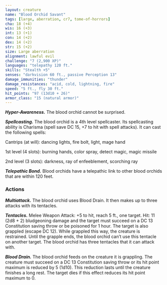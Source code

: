 ```yaml
---
layout: creature
name: "Blood Orchid Savant"
tags: [large, aberration, cr7, tome-of-horrors]
cha: 18 (+4)
wis: 16 (+3)
int: 13 (+1)
con: 14 (+2)
dex: 14 (+2)
str: 15 (+2)
size: Large aberration
alignment: lawful evil
challenge: "7 (2,900 XP)"
languages: "telepathy 120 ft."
skills: "Stealth +5"
senses: "darkvision 60 ft., passive Perception 13"
damage_immunities: "thunder"
damage_resistances: "acid, cold, lightning, fire"
speed: "5 ft., fly 30 ft."
hit_points: "97 (13d10 + 26)"
armor_class: "15 (natural armor)"
---
```


***Hyper-Awareness.*** The blood orchid cannot be surprised.

***Spellcasting.*** The blood orchid is a 4th level spellcaster. Its spellcasting ability is Charisma (spell save DC 15, +7 to hit with spell attacks). It can cast the following spells:

Cantrips (at will): dancing lights, fire bolt, light, mage hand

1st level (4 slots): burning hands, color spray, detect magic, magic missile

2nd level (3 slots): darkness, ray of enfeeblement, scorching ray

***Telepathic Bond.*** Blood orchids have a telepathic link to other blood orchids that are within 120 feet.

### Actions

***Multiattack.*** The blood orchid uses Blood Drain. It then makes up to three attacks with its tentacles.

***Tentacles.*** Melee Weapon Attack: +5 to hit, reach 5 ft., one target. Hit: 11 (2d8 + 2) bludgeoning damage and the target must succeed on a DC 13 Constitution saving throw or be poisoned for 1 hour. The target is also grappled (escape DC 12). While grappled this way, the creature is restrained. Until the grapple ends, the blood orchid can’t use this tentacle
on another target. The blood orchid has three tentacles that it can attack with.

***Blood Drain.*** The blood orchid feeds on the creature it is grappling. The creature must succeed on a DC 13 Constitution saving throw or its hit point maximum is reduced by 5 (1d10). This reduction lasts until the creature finishes a long rest. The target dies if this effect reduces its hit point maximum to 0.
